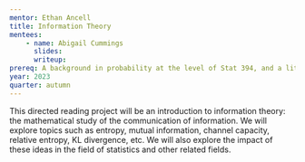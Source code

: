 ```yaml
---
mentor: Ethan Ancell
title: Information Theory
mentees:
    - name: Abigail Cummings
      slides:
      writeup:
prereq: A background in probability at the level of Stat 394, and a little bit of coding experience.
year: 2023
quarter: autumn
---
```

This directed reading project will be an introduction to information theory: the mathematical study of the communication of information. We will explore topics such as entropy, mutual information, channel capacity, relative entropy, KL divergence, etc. We will also explore the impact of these ideas in the field of statistics and other related fields.